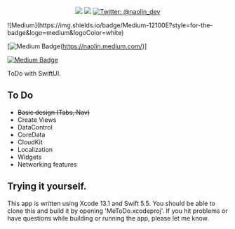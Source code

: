<p align="center">
    <img src="https://img.shields.io/badge/iOS-15.0+-blue.svg" />
    <img src="https://img.shields.io/badge/Swift-5.5-brightgreen.svg" />
    <a href="https://twitter.com/naolin_dev">
        <img src="https://img.shields.io/badge/Twitter-@naolin_dev-lightgrey.svg?style=flat" alt="Twitter: @naolin_dev" />
    </a>
    
    
</p>
![Medium](https://img.shields.io/badge/Medium-12100E?style=for-the-badge&logo=medium&logoColor=white)

[![Medium Badge](http://img.shields.io/badge/-Medium-12100E?style=flat&logo=medium&link=https://naolin.medium.com/)(https://naolin.medium.com/)]

[![Medium Badge](http://img.shields.io/badge/-Medium-12100E?style=flat&logo=medium&link=naolin.medium.com)](naolin.medium.com)

ToDo with SwiftUI.

## To Do
* ~~Basic design (Tabs, Nav)~~
* Create Views
* DataControl
* CoreData
* CloudKit
* Localization
* Widgets
* Networking features



## Trying it yourself.

This app is written using Xcode 13.1 and Swift 5.5. 
You should be able to clone this and build it by opening 'MeToDo.xcodeproj'.
If you hit problems or have questions while building or running the app, please let me know.

